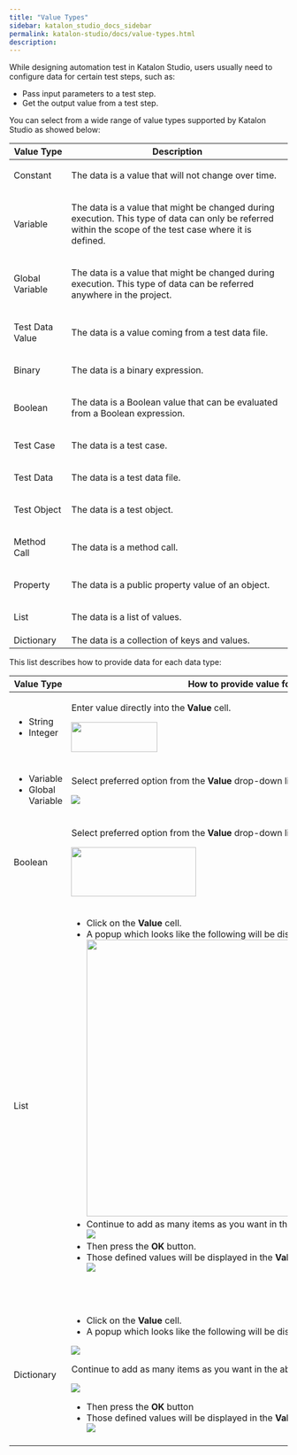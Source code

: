 ```yaml
---
title: "Value Types" 
sidebar: katalon_studio_docs_sidebar
permalink: katalon-studio/docs/value-types.html 
description: 
---
```

While designing automation test in Katalon Studio, users usually need to configure data for certain test steps, such as:

*   Pass input parameters to a test step.
*   Get the output value from a test step.

You can select from a wide range of value types supported by Katalon Studio as showed below:

<table><thead><tr><th>Value Type</th><th>Description</th></tr></thead><tbody><tr><td><p>Constant</p></td><td><p>The data is a value that will not change over time.</p></td></tr><tr><td><p>Variable</p></td><td><p>The data is a value that might be changed during execution. This type of data can only be referred within the scope of the test case where it is defined.</p></td></tr><tr><td><p>Global Variable</p></td><td><p>The data is a value that might be changed during execution. This type of data can be referred anywhere in the project.</p></td></tr><tr><td><p>Test Data Value</p></td><td><p>The data is a value coming from a test data file.</p></td></tr><tr><td><p>Binary</p></td><td><p>The data is a binary expression.</p></td></tr><tr><td><p>Boolean</p></td><td><p>The data is a Boolean value that can be evaluated from a Boolean expression.</p></td></tr><tr><td><p>Test Case</p></td><td><p>The data is a test case.</p></td></tr><tr><td><p>Test Data</p></td><td><p>The data is a test data file.</p></td></tr><tr><td><p>Test Object</p></td><td><p>The data is a test object.</p></td></tr><tr><td><p>Method Call</p></td><td><p>The data is a method call.</p></td></tr><tr><td><p>Property</p></td><td><p>The data is a public property value of an object.</p></td></tr><tr><td><p>List</p></td><td><p>The data is a list of values.</p></td></tr><tr><td>Dictionary</td><td>The data is <span>a collection of keys and values.</span></td></tr></tbody></table>

This list describes how to provide data for each data type:

<table><thead><tr><th>Value Type</th><th>How to provide value for the property?</th></tr></thead><tbody><tr><td><ul><li>String</li><li>Integer</li></ul></td><td><div class="content-wrapper"><p>Enter value directly into the <strong>Value</strong> cell.</p><p><span class="confluence-embedded-file-wrapper confluence-embedded-manual-size"><img class="confluence-embedded-image confluence-content-image-border" height="54" width="156" src="../../images/katalon-studio/docs/value-types/image2017-2-24 22_1_4.png" data-image-src="/download/attachments/3179240/image2017-2-24%2022%3A1%3A4.png?version=1&amp;modificationDate=1487948464000&amp;api=v2" data-unresolved-comment-count="0" data-linked-resource-id="5113234" data-linked-resource-version="1" data-linked-resource-type="attachment" data-linked-resource-default-alias="image2017-2-24 22:1:4.png" data-base-url="https://docs.katalon.com" data-linked-resource-content-type="image/png" data-linked-resource-container-id="3179240" data-linked-resource-container-version="1"></span></p></div></td></tr><tr><td><ul><li>Variable</li><li>Global Variable</li></ul></td><td><div class="content-wrapper"><p>Select preferred option from the <strong>Value</strong> drop-down list.</p><p><span class="confluence-embedded-file-wrapper"><img class="confluence-embedded-image confluence-content-image-border" src="../../images/katalon-studio/docs/value-types/image2017-2-24 22_3_11.png" data-image-src="/download/attachments/3179240/image2017-2-24%2022%3A3%3A11.png?version=1&amp;modificationDate=1487948592000&amp;api=v2" data-unresolved-comment-count="0" data-linked-resource-id="5113235" data-linked-resource-version="1" data-linked-resource-type="attachment" data-linked-resource-default-alias="image2017-2-24 22:3:11.png" data-base-url="https://docs.katalon.com" data-linked-resource-content-type="image/png" data-linked-resource-container-id="3179240" data-linked-resource-container-version="1"></span></p></div></td></tr><tr><td><p>Boolean</p></td><td><div class="content-wrapper"><p>Select preferred option from the <strong>Value</strong> drop-down list.</p><p><span class="confluence-embedded-file-wrapper confluence-embedded-manual-size"><img class="confluence-embedded-image confluence-content-image-border" height="89" width="226" src="../../images/katalon-studio/docs/value-types/image2017-2-24 21_58_55.png" data-image-src="/download/attachments/3179240/image2017-2-24%2021%3A58%3A55.png?version=1&amp;modificationDate=1487948335000&amp;api=v2" data-unresolved-comment-count="0" data-linked-resource-id="5113233" data-linked-resource-version="1" data-linked-resource-type="attachment" data-linked-resource-default-alias="image2017-2-24 21:58:55.png" data-base-url="https://docs.katalon.com" data-linked-resource-content-type="image/png" data-linked-resource-container-id="3179240" data-linked-resource-container-version="1"></span></p></div></td></tr><tr><td><p>List</p></td><td><div class="content-wrapper"><ul><li>Click on the <strong>Value</strong> cell.</li><li>A popup which looks like the following will be displayed:<br><span class="confluence-embedded-file-wrapper confluence-embedded-manual-size"><img class="confluence-embedded-image" height="500" width="698" src="../../images/katalon-studio/docs/value-types/Screen Shot 2017-07-13 at 14.37.49.png" data-image-src="/download/attachments/3179240/Screen%20Shot%202017-07-13%20at%2014.37.49.png?version=1&amp;modificationDate=1499931431000&amp;api=v2" data-unresolved-comment-count="0" data-linked-resource-id="5115886" data-linked-resource-version="1" data-linked-resource-type="attachment" data-linked-resource-default-alias="Screen Shot 2017-07-13 at 14.37.49.png" data-base-url="https://docs.katalon.com" data-linked-resource-content-type="image/png" data-linked-resource-container-id="3179240" data-linked-resource-container-version="1"></span></li><li>Continue&nbsp;to add as many items as you want in the above popup.<br><span class="confluence-embedded-file-wrapper"><img class="confluence-embedded-image" src="../../images/katalon-studio/docs/value-types/Screen Shot 2017-07-13 at 14.26.51.png" data-image-src="/download/attachments/3179240/Screen%20Shot%202017-07-13%20at%2014.26.51.png?version=1&amp;modificationDate=1499930782000&amp;api=v2" data-unresolved-comment-count="0" data-linked-resource-id="5115879" data-linked-resource-version="1" data-linked-resource-type="attachment" data-linked-resource-default-alias="Screen Shot 2017-07-13 at 14.26.51.png" data-base-url="https://docs.katalon.com" data-linked-resource-content-type="image/png" data-linked-resource-container-id="3179240" data-linked-resource-container-version="1"></span></li><li>Then press the <strong>OK</strong> button.</li><li>Those defined values will be displayed in the <strong>Value</strong> cell, as illustrated below:<br><span class="confluence-embedded-file-wrapper"><img class="confluence-embedded-image" src="../../images/katalon-studio/docs/value-types/Screen Shot 2017-07-13 at 14.27.28.png" data-image-src="/download/attachments/3179240/Screen%20Shot%202017-07-13%20at%2014.27.28.png?version=1&amp;modificationDate=1499930813000&amp;api=v2" data-unresolved-comment-count="0" data-linked-resource-id="5115880" data-linked-resource-version="1" data-linked-resource-type="attachment" data-linked-resource-default-alias="Screen Shot 2017-07-13 at 14.27.28.png" data-base-url="https://docs.katalon.com" data-linked-resource-content-type="image/png" data-linked-resource-container-id="3179240" data-linked-resource-container-version="1"></span></li></ul><p>&nbsp;</p></div></td></tr><tr><td>Dictionary</td><td><div class="content-wrapper"><ul><li>Click on the <strong>Value</strong> cell.</li><li>A popup which looks like the following will be displayed:</li></ul><p><span class="confluence-embedded-file-wrapper"><img class="confluence-embedded-image" src="../../images/katalon-studio/docs/value-types/Screen Shot 2017-07-13 at 14.39.13.png" data-image-src="/download/attachments/3179240/Screen%20Shot%202017-07-13%20at%2014.39.13.png?version=1&amp;modificationDate=1499931515000&amp;api=v2" data-unresolved-comment-count="0" data-linked-resource-id="5115888" data-linked-resource-version="1" data-linked-resource-type="attachment" data-linked-resource-default-alias="Screen Shot 2017-07-13 at 14.39.13.png" data-base-url="https://docs.katalon.com" data-linked-resource-content-type="image/png" data-linked-resource-container-id="3179240" data-linked-resource-container-version="1"></span></p><p>Continue to add as many items as you want in the above popup.</p><p><span class="confluence-embedded-file-wrapper"><img class="confluence-embedded-image" src="../../images/katalon-studio/docs/value-types/Screen Shot 2017-07-13 at 14.41.07.png" data-image-src="/download/attachments/3179240/Screen%20Shot%202017-07-13%20at%2014.41.07.png?version=1&amp;modificationDate=1499931632000&amp;api=v2" data-unresolved-comment-count="0" data-linked-resource-id="5115891" data-linked-resource-version="1" data-linked-resource-type="attachment" data-linked-resource-default-alias="Screen Shot 2017-07-13 at 14.41.07.png" data-base-url="https://docs.katalon.com" data-linked-resource-content-type="image/png" data-linked-resource-container-id="3179240" data-linked-resource-container-version="1"></span></p><ul><li>Then press the <strong>OK</strong> button</li><li>Those defined values will be displayed in the <strong>Value</strong> cell, as illustrated below.<br><span class="confluence-embedded-file-wrapper"><img class="confluence-embedded-image" src="../../images/katalon-studio/docs/value-types/Screen Shot 2017-07-13 at 14.31.40.png" data-image-src="/download/attachments/3179240/Screen%20Shot%202017-07-13%20at%2014.31.40.png?version=1&amp;modificationDate=1499931060000&amp;api=v2" data-unresolved-comment-count="0" data-linked-resource-id="5115883" data-linked-resource-version="1" data-linked-resource-type="attachment" data-linked-resource-default-alias="Screen Shot 2017-07-13 at 14.31.40.png" data-base-url="https://docs.katalon.com" data-linked-resource-content-type="image/png" data-linked-resource-container-id="3179240" data-linked-resource-container-version="1"></span></li></ul></div></td></tr></tbody></table>